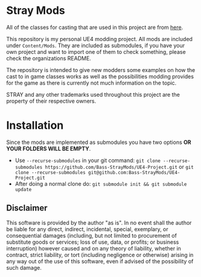 # Stray Mods
All of the classes for casting that are used in this project are from [here](https://github.com/Stray-Modding/HK_Project).

This repository is my personal UE4 modding project. All mods are included under `Content/Mods`. They are included as submodules, if you have your own project and want to import one of them to check something, please check the organizations README.

The repository is intended to give new modders some examples on how the cast to in game classes works as well as the possibilities modding provides for the game as there is currently not much information on the topic.

STRAY and any other trademarks used throughout this project are the property of their respective owners.

# Installation
Since the mods are implemented as submodules you have two options **OR YOUR FOLDERS WILL BE EMPTY**.
- Use `--recurse-submodules` in your git command: `git clone --recurse-submodules https://github.com/Bass-StrayMods/UE4-Project.git` or `git clone --recurse-submodules git@github.com:Bass-StrayMods/UE4-Project.git`
- After doing a normal clone do: `git submodule init && git submodule update`

## Disclaimer

 This software is provided by the author "as is". In no event shall the author be liable for any direct, indirect, incidental, special, exemplary, or consequential damages (including, but not limited to procurement of substitute goods or services; loss of use, data, or profits; or business interruption) however caused and on any theory of liability, whether in contract, strict liability, or tort (including negligence or otherwise) arising in any way out of the use of this software, even if advised of the possibility of such damage.
